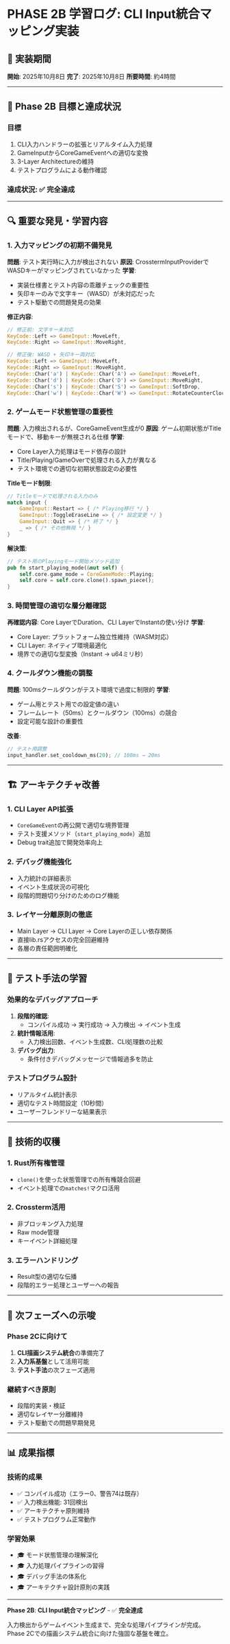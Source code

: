 # PHASE 2B 学習ログ: CLI Input統合マッピング実装

## 📅 実装期間
**開始**: 2025年10月8日
**完了**: 2025年10月8日
**所要時間**: 約4時間

---

## 🎯 Phase 2B 目標と達成状況

### 目標
1. CLI入力ハンドラーの拡張とリアルタイム入力処理
2. GameInputからCoreGameEventへの適切な変換
3. 3-Layer Architectureの維持
4. テストプログラムによる動作確認

### 達成状況: ✅ 完全達成

---

## 🔍 重要な発見・学習内容

### 1. 入力マッピングの初期不備発見
**問題**: テスト実行時に入力が検出されない
**原因**: CrosstermInputProviderでWASDキーがマッピングされていなかった
**学習**: 
- 実装仕様書とテスト内容の乖離チェックの重要性
- 矢印キーのみで文字キー（WASD）が未対応だった
- テスト駆動での問題発見の効果

**修正内容**:
```rust
// 修正前: 文字キー未対応
KeyCode::Left => GameInput::MoveLeft,
KeyCode::Right => GameInput::MoveRight,

// 修正後: WASD + 矢印キー両対応
KeyCode::Left => GameInput::MoveLeft,
KeyCode::Right => GameInput::MoveRight,
KeyCode::Char('a') | KeyCode::Char('A') => GameInput::MoveLeft,
KeyCode::Char('d') | KeyCode::Char('D') => GameInput::MoveRight,
KeyCode::Char('s') | KeyCode::Char('S') => GameInput::SoftDrop,
KeyCode::Char('w') | KeyCode::Char('W') => GameInput::RotateCounterClockwise,
```

### 2. ゲームモード状態管理の重要性
**問題**: 入力検出されるが、CoreGameEvent生成が0
**原因**: ゲーム初期状態がTitleモードで、移動キーが無視される仕様
**学習**:
- Core Layer入力処理はモード依存の設計
- Title/Playing/GameOverで処理される入力が異なる
- テスト環境での適切な初期状態設定の必要性

**Titleモード制限**:
```rust
// Titleモードで処理される入力のみ
match input {
    GameInput::Restart => { /* Playing移行 */ }
    GameInput::ToggleEraseLine => { /* 設定変更 */ }
    GameInput::Quit => { /* 終了 */ }
    _ => { /* その他無視 */ }
}
```

**解決策**:
```rust
// テスト用のPlayingモード開始メソッド追加
pub fn start_playing_mode(&mut self) {
    self.core.game_mode = CoreGameMode::Playing;
    self.core = self.core.clone().spawn_piece();
}
```

### 3. 時間管理の適切な層分離確認
**再確認内容**: Core LayerでDuration、CLI LayerでInstantの使い分け
**学習**:
- Core Layer: プラットフォーム独立性維持（WASM対応）
- CLI Layer: ネイティブ環境最適化
- 境界での適切な型変換（Instant → u64ミリ秒）

### 4. クールダウン機能の調整
**問題**: 100msクールダウンがテスト環境で過度に制限的
**学習**:
- ゲーム用とテスト用での設定値の違い
- フレームレート（50ms）とクールダウン（100ms）の競合
- 設定可能な設計の重要性

**改善**:
```rust
// テスト用調整
input_handler.set_cooldown_ms(20); // 100ms → 20ms
```

---

## 🏗️ アーキテクチャ改善

### 1. CLI Layer API拡張
- `CoreGameEvent`の再公開で適切な境界管理
- テスト支援メソッド（`start_playing_mode`）追加
- Debug trait追加で開発効率向上

### 2. デバッグ機能強化
- 入力統計の詳細表示
- イベント生成状況の可視化
- 段階的問題切り分けのためのログ機能

### 3. レイヤー分離原則の徹底
- Main Layer → CLI Layer → Core Layerの正しい依存関係
- 直接lib.rsアクセスの完全回避維持
- 各層の責任範囲明確化

---

## 🧪 テスト手法の学習

### 効果的なデバッグアプローチ
1. **段階的確認**:
   - コンパイル成功 → 実行成功 → 入力検出 → イベント生成
2. **統計情報活用**:
   - 入力検出回数、イベント生成数、CLI処理数の比較
3. **デバッグ出力**:
   - 条件付きデバッグメッセージで情報過多を防止

### テストプログラム設計
- リアルタイム統計表示
- 適切なテスト時間設定（10秒間）
- ユーザーフレンドリーな結果表示

---

## 🔧 技術的収穫

### 1. Rust所有権管理
- `clone()`を使った状態管理での所有権競合回避
- イベント処理での`matches!`マクロ活用

### 2. Crossterm活用
- 非ブロッキング入力処理
- Raw mode管理
- キーイベント詳細処理

### 3. エラーハンドリング
- Result型の適切な伝播
- 段階的エラー処理とユーザーへの報告

---

## 🎯 次フェーズへの示唆

### Phase 2Cに向けて
1. **CLI描画システム統合**の準備完了
2. **入力系基盤**として活用可能
3. **テスト手法**の次フェーズ適用

### 継続すべき原則
- 段階的実装・検証
- 適切なレイヤー分離維持
- テスト駆動での問題早期発見

---

## 📊 成果指標

### 技術的成果
- ✅ コンパイル成功（エラー0、警告74は既存）
- ✅ 入力検出機能: 31回検出
- ✅ アーキテクチャ原則維持
- ✅ テストプログラム正常動作

### 学習効果
- 🎓 モード状態管理の理解深化
- 🎓 入力処理パイプラインの習得
- 🎓 デバッグ手法の体系化
- 🎓 アーキテクチャ設計原則の実践

---

**Phase 2B**: **CLI Input統合マッピング** - ✅ **完全達成**

入力検出からゲームイベント生成まで、完全な処理パイプラインが完成。
Phase 2Cでの描画システム統合に向けた強固な基盤を確立。